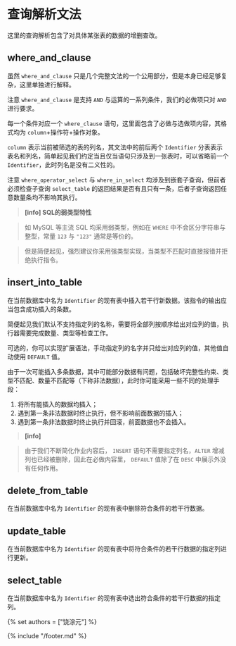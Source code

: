 # 查询解析文法

这里的查询解析包含了对具体某张表的数据的增删查改。


## where_and_clause

虽然 `where_and_clause` 只是几个完整文法的一个公用部分，但是本身已经足够复杂，这里单独进行解释。

注意 `where_and_clause` 是支持 `AND` 与运算的一系列条件，我们的必做项只对 `AND` 进行要求。

每一个条件对应一个 `where_clause` 语句，这里面包含了必做与选做项内容，其格式均为 `column`+操作符+操作对象。

`column` 表示当前被筛选的表的列名，其文法中的前后两个 `Identifier` 分表表示表名和列名，简单起见我们约定当且仅当语句只涉及到一张表时，可以省略前一个 `Identifier`，此时列名是没有二义性的。

注意 `where_operator_select` 与 `where_in_select` 均涉及到嵌套子查询，但前者必须检查子查询 `select_table` 的返回结果是否有且只有一条，后者子查询返回任意数量条均不影响其执行。

> **[info] SQL的弱类型特性**

> 如 MySQL 等主流 SQL 均采用弱类型，例如在 `WHERE` 中不会区分字符串与整型，常量 `123` 与 `"123"` 通常是等价的。

> 但是简便起见，强烈建议你采用强类型实现，当类型不匹配时直接报错并拒绝执行指令。


## insert_into_table

在当前数据库中名为 `Identifier` 的现有表中插入若干行新数据。该指令的输出应当包含成功插入的条数。

简便起见我们默认不支持指定列的名称，需要将全部列按顺序给出对应列的值，执行器需要完成数量、类型等检查工作。

可选的，你可以实现扩展语法，手动指定列的名字并只给出对应列的值，其他值自动使用 `DEFAULT` 值。

由于一次可能插入多条数据，其中可能部分数据有问题，包括破坏完整性约束、类型不匹配、数量不匹配等（下称非法数据），此时你可能采用一些不同的处理手段：

1. 将所有能插入的数据均插入；
2. 遇到第一条非法数据时终止执行，但不影响前面数据的插入；
3. 遇到第一条非法数据时终止执行并回滚，前面数据也不会插入。

> **[info]**

> 由于我们不断简化作业内容后， `INSERT` 语句不需要指定列名，`ALTER` 增减列也已经被删除，因此在必做内容里， `DEFAULT` 值除了在 `DESC` 中展示外没有任何作用。

## delete_from_table

<!--Unfinished-->

在当前数据库中名为 `Identifier` 的现有表中删除符合条件的若干行数据。


## update_table

<!--Unfinished-->

在当前数据库中名为 `Identifier` 的现有表中将符合条件的若干行数据的指定列进行更新。


## select_table


<!--Unfinished-->

在当前数据库中名为 `Identifier` 的现有表中选出符合条件的若干行数据的指定列。


{% set authors = ["饶淙元"] %}

{% include "/footer.md" %}
